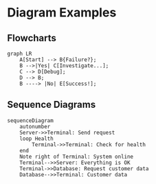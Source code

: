 # Diagram Examples

## Flowcharts

```mermaid
graph LR
    A[Start] --> B{Failure?};
    B -->|Yes| C[Investigate...];
    C --> D[Debug];
    D --> B;
    B ----> |No| E[Success!];
```


## Sequence Diagrams

```mermaid
sequenceDiagram
    autonumber
    Server->>Terminal: Send request
    loop Health
        Terminal->>Terminal: Check for health
    end
    Note right of Terminal: System online
    Terminal-->>Server: Everything is OK
    Terminal->>Database: Request customer data
    Database-->>Terminal: Customer data
```